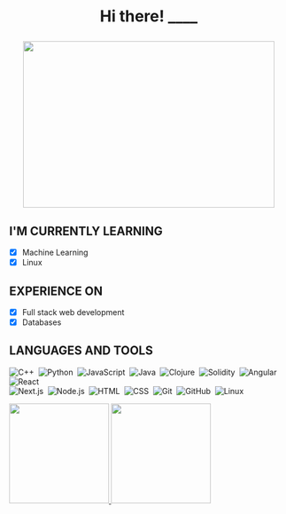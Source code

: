 <h1 align="center"> Hi there!
____
  
<img src="https://user-images.githubusercontent.com/78885738/224913404-d3bb0943-aa1c-44dd-a464-8ff32fcee537.gif" width="95%" height="300"></img>

## I'M CURRENTLY LEARNING
- [x] Machine Learning
- [x] Linux

## EXPERIENCE ON
- [x] Full stack web development
- [x] Databases

## LANGUAGES AND TOOLS

![C++](https://img.shields.io/badge/-C++-05122A?style=for-the-badge&logo=C%2B%2B&logoColor=00599C)&nbsp;
![Python](https://img.shields.io/badge/-Python-05122A?style=for-the-badge&logo=python)&nbsp;
![JavaScript](https://img.shields.io/badge/-JavaScript-05122A?style=for-the-badge&logo=javascript)&nbsp;
![Java](https://img.shields.io/badge/-Java-05122A?style=for-the-badge&logo=java)&nbsp;
![Clojure](https://img.shields.io/badge/-Clojure-05122A?style=for-the-badge&logo=clojure)&nbsp;
![Solidity](https://img.shields.io/badge/-Solidity-05122A?style=for-the-badge&logo=solidity)&nbsp;
![Angular](https://img.shields.io/badge/-Angular-05122A?style=for-the-badge&logo=angular&logoColor=a6120d)&nbsp;
![React](https://img.shields.io/badge/-React-05122A?style=for-the-badge&logo=react)&nbsp;\
![Next.js](https://img.shields.io/badge/-Next.js-05122A?style=for-the-badge&logo=next.js)&nbsp;
![Node.js](https://img.shields.io/badge/-Node.js-05122A?style=for-the-badge&logo=node.js)&nbsp;
![HTML](https://img.shields.io/badge/-HTML-05122A?style=for-the-badge&logo=HTML5)&nbsp;
![CSS](https://img.shields.io/badge/-CSS-05122A?style=for-the-badge&logo=CSS3&logoColor=1572B6)&nbsp;
![Git](https://img.shields.io/badge/-Git-05122A?style=for-the-badge&logo=Git)&nbsp;
![GitHub](https://img.shields.io/badge/-GitHub-05122A?style=for-the-badge&logo=github)&nbsp;
![Linux](https://img.shields.io/badge/-Linux-05122A?style=for-the-badge&logo=linux)&nbsp;


<p align="left">
<a href="https://github.com/ferdeleong">
  <img height="180em" src="https://github-readme-stats-eight-theta.vercel.app/api?username=ferdeleong&show_icons=true&theme=prussian&bg_color=DEG,bfb4f8,eeb4f8,d96baa&include_all_commits=true&count_private=true&hide=issues"/>
</a>
<a href="https://github.com/ferdeleong">
  <img height="180em" src="https://github-readme-stats-eight-theta.vercel.app/api/top-langs/?username=ferdeleong&layout=compact&hide_progress=true&langs_count=6&theme=prussian&bg_color=DEG,bfb4f8,eeb4f8,d96baa&count_private=true"/>
</a>
</p>
